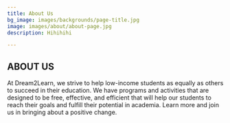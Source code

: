 ```yaml
---
title: About Us
bg_image: images/backgrounds/page-title.jpg
image: images/about/about-page.jpg
description: Hihihihi

---
```

## ABOUT US

At Dream2Learn, we strive to help low-income students as equally as others to succeed in their education. We have programs and activities that are designed to be free, effective, and efficient that will help our students to reach their goals and fulfill their potential in academia. Learn more and join us in bringing about a positive change.